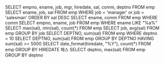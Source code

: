 SELECT empno, ename, job, mgr, hiredate, sal, comm, deptno FROM emp
SELECT ename, job, sal FROM emp WHERE job = 'manager' or job = 'salesman' ORDER BY sal DESC
SELECT ename, comm FROM emp WHERE comm
SELECT empno, ename, job FROM emp WHERE ename LIKE "%a%"
SELECT max(sal), min(sal), count(\*) FROM emp
SELECT job, avg(sal) FROM emp GROUP BY job
SELECT DEPTNO, sum(sal) FROM emp WHERE deptno = 10
SELECT DEPTNO, sum(sal) FROM emp GROUP BY DEPTNO HAVING sum(sal) >= 5000
SELECT date_format(hiredate, "%Y"), count(\*) FROM emp GROUP BY HIREDATE
패스
SELECT deptno, max(sal) FROM emp GROUP BY deptno
